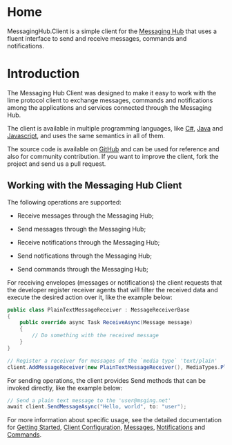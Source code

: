 # Home

MessagingHub.Client is a simple client for the [Messaging Hub](https://messaginghub.io/) that uses a fluent interface to send and receive messages, commands and notifications.

# Introduction

The Messaging Hub Client was designed to make it easy to work with the lime protocol client to exchange messages, commands and notifications among the applications and services connected through the Messaging Hub.

The client is available in multiple programming languages, like [C#](https://github.com/takenet/messaginghub-client-csharp), [Java](https://github.com/takenet/messaginghub-client-java) and [Javascript](https://github.com/takenet/messaginghub-client-js), and uses the same semantics in all of them.

The source code is available on [GitHub](https://github.com/takenet) and can be used for reference and also for community contribution. If you want to improve the client, fork the project and send us a pull request.

## Working with the Messaging Hub Client

The following operations are supported:

- Receive messages through the Messaging Hub;

- Send messages through the Messaging Hub;

- Receive notifications through the Messaging Hub;

- Send notifications through the Messaging Hub;

- Send commands through the Messaging Hub;

For receiving envelopes (messages or notifications) the client requests that the developer register receiver agents that will filter the received data and execute the desired action over it, like the example below:

```C# 
public class PlainTextMessageReceiver : MessageReceiverBase
{
    public override async Task ReceiveAsync(Message message)
    {
        // Do something with the received message
    }
}

// Register a receiver for messages of the `media type` 'text/plain'
client.AddMessageReceiver(new PlainTextMessageReceiver(), MediaTypes.PlainText)
```

For sending operations, the client provides Send methods that can be invoked directly, like the example below:

```C#
// Send a plain text message to the 'user@msging.net' 
await client.SendMessageAsync("Hello, world", to: "user");
```

For more information about specific usage, see the detailed documentation for [Getting Started](../{{page.lang}}/getting-started), [Client Configuration](../{{page.lang}}/client-configuration), [Messages](../{{page.lang}}/messages), [Notifications](../{{page.lang}}/notifications) and [Commands](../{{page.lang}}/commands).